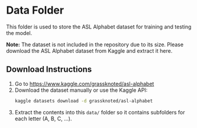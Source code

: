 # Data Folder

This folder is used to store the ASL Alphabet dataset for training and testing the model.

**Note:** The dataset is not included in the repository due to its size. Please download the ASL Alphabet dataset from Kaggle and extract it here.

## Download Instructions

1. Go to https://www.kaggle.com/grassknoted/asl-alphabet
2. Download the dataset manually or use the Kaggle API:
   ```bash
   kaggle datasets download -d grassknoted/asl-alphabet
   ```
3. Extract the contents into this `data/` folder so it contains subfolders for each letter (A, B, C, ...).
